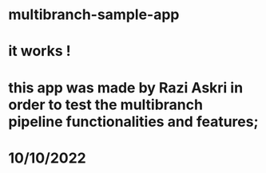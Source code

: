 # multibranch-sample-app
# it works !
# this app was made by Razi Askri in order to test the multibranch pipeline functionalities and features;
# 10/10/2022


